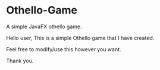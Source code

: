 # Othello-Game
A simple JavaFX othello game.


Hello user,
This is a simple Othello game that I have created.

Feel free to modify/use this however you want.

Thank you.
